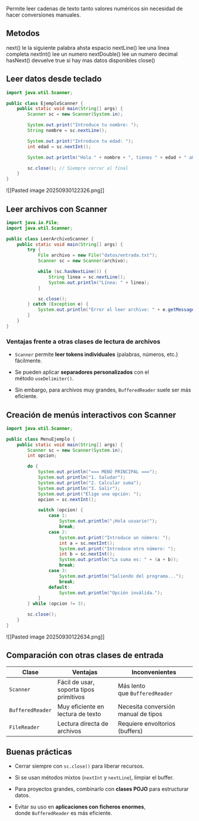 Permite leer cadenas de texto tanto valores numéricos sin necesidad de hacer conversiones manuales.

## Metodos

next() le la siguiente palabra ahsta espacio
nextLine() lee una linea completa
nextInt() lee un numero
nextDouble() lee un numero decimal
hasNext() devuelve true si hay mas datos disponibles
close() 



## Leer datos desde teclado 
```java
import java.util.Scanner;

public class EjemploScanner {
    public static void main(String[] args) {
        Scanner sc = new Scanner(System.in);

        System.out.print("Introduce tu nombre: ");
        String nombre = sc.nextLine();

        System.out.print("Introduce tu edad: ");
        int edad = sc.nextInt();

        System.out.println("Hola " + nombre + ", tienes " + edad + " años.");

        sc.close(); // Siempre cerrar al final
    }
}
```
![[Pasted image 20250930122326.png]]

## Leer archivos con Scanner
```java
import java.io.File;
import java.util.Scanner;

public class LeerArchivoScanner {
    public static void main(String[] args) {
        try {
            File archivo = new File("datos/entrada.txt");
            Scanner sc = new Scanner(archivo);

            while (sc.hasNextLine()) {
                String linea = sc.nextLine();
                System.out.println("Línea: " + linea);
            }

            sc.close();
        } catch (Exception e) {
            System.out.println("Error al leer archivo: " + e.getMessage());
        }
    }
}
```



### Ventajas frente a otras clases de lectura de archivos

- `Scanner` permite **leer tokens individuales** (palabras, números, etc.) fácilmente.
    
- Se pueden aplicar **separadores personalizados** con el método `useDelimiter()`.
    
- Sin embargo, para archivos muy grandes, `BufferedReader` suele ser más eficiente.

## Creación de menús interactivos con Scanner


```java
import java.util.Scanner;

public class MenuEjemplo {
    public static void main(String[] args) {
        Scanner sc = new Scanner(System.in);
        int opcion;

        do {
            System.out.println("=== MENÚ PRINCIPAL ===");
            System.out.println("1. Saludar");
            System.out.println("2. Calcular suma");
            System.out.println("3. Salir");
            System.out.print("Elige una opción: ");
            opcion = sc.nextInt();

            switch (opcion) {
                case 1:
                    System.out.println("¡Hola usuario!");
                    break;
                case 2:
                    System.out.print("Introduce un número: ");
                    int a = sc.nextInt();
                    System.out.print("Introduce otro número: ");
                    int b = sc.nextInt();
                    System.out.println("La suma es: " + (a + b));
                    break;
                case 3:
                    System.out.println("Saliendo del programa...");
                    break;
                default:
                    System.out.println("Opción inválida.");
            }
        } while (opcion != 3);

        sc.close();
    }
}
```

![[Pasted image 20250930122634.png]]


##  Comparación con otras clases de entrada

| Clase            | Ventajas                                | Inconvenientes                      |
| ---------------- | --------------------------------------- | ----------------------------------- |
| `Scanner`        | Fácil de usar, soporta tipos primitivos | Más lento que `BufferedReader`      |
| `BufferedReader` | Muy eficiente en lectura de texto       | Necesita conversión manual de tipos |
| `FileReader`     | Lectura directa de archivos             | Requiere envoltorios (buffers)      |
## Buenas prácticas 
- Cerrar siempre con `sc.close()` para liberar recursos.
    
- Si se usan métodos mixtos (`nextInt` y `nextLine`), limpiar el buffer.
    
- Para proyectos grandes, combinarlo con **clases POJO** para estructurar datos.
    
- Evitar su uso en **aplicaciones con ficheros enormes**, donde `BufferedReader` es más eficiente.